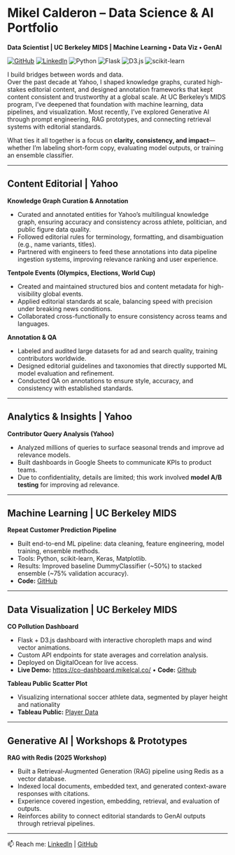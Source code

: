 # Mikel Calderon – Data Science & AI Portfolio
**Data Scientist | UC Berkeley MIDS | Machine Learning • Data Viz • GenAI**

[![GitHub](https://img.shields.io/badge/GitHub-mikelcal-black)](https://github.com/mikelcal)
[![LinkedIn](https://img.shields.io/badge/LinkedIn-mikelcal-0A66C2)](https://linkedin.com/in/mikelcal)
![Python](https://img.shields.io/badge/Python-3.12-blue)
![Flask](https://img.shields.io/badge/Flask-API-lightgrey)
![D3.js](https://img.shields.io/badge/D3.js-visualization-orange)
![scikit-learn](https://img.shields.io/badge/scikit--learn-ML-yellow)

I build bridges between words and data.  
Over the past decade at Yahoo, I shaped knowledge graphs, curated high-stakes editorial content, and designed annotation frameworks that kept content consistent and trustworthy at a global scale. At UC Berkeley’s MIDS program, I’ve deepened that foundation with machine learning, data pipelines, and visualization. Most recently, I’ve explored Generative AI through prompt engineering, RAG prototypes, and connecting retrieval systems with editorial standards.  

What ties it all together is a focus on **clarity, consistency, and impact**—whether I’m labeling short-form copy, evaluating model outputs, or training an ensemble classifier.

---
## Content Editorial | Yahoo
**Knowledge Graph Curation & Annotation**  
- Curated and annotated entities for Yahoo’s multilingual knowledge graph, ensuring accuracy and consistency across athlete, politician, and public figure data quality.  
- Followed editorial rules for terminology, formatting, and disambiguation (e.g., name variants, titles).  
- Partnered with engineers to feed these annotations into data pipeline ingestion systems, improving relevance ranking and user experience.  

**Tentpole Events (Olympics, Elections, World Cup)**  
- Created and maintained structured bios and content metadata for high-visibility global events.  
- Applied editorial standards at scale, balancing speed with precision under breaking news conditions.  
- Collaborated cross-functionally to ensure consistency across teams and languages.  

**Annotation & QA**  
- Labeled and audited large datasets for ad and search quality, training contributors worldwide.  
- Designed editorial guidelines and taxonomies that directly supported ML model evaluation and refinement.  
- Conducted QA on annotations to ensure style, accuracy, and consistency with established standards.  

---
## Analytics & Insights | Yahoo
**Contributor Query Analysis (Yahoo)**  
- Analyzed millions of queries to surface seasonal trends and improve ad relevance models.  
- Built dashboards in Google Sheets to communicate KPIs to product teams.  
- Due to confidentiality, details are limited; this work involved **model A/B testing** for improving ad relevance.
  
---
## Machine Learning | UC Berkeley MIDS
**Repeat Customer Prediction Pipeline**  
- Built end-to-end ML pipeline: data cleaning, feature engineering, model training, ensemble methods.  
- Tools: Python, scikit-learn, Keras, Matplotlib.  
- Results: Improved baseline DummyClassifier (~50%) to stacked ensemble (~75% validation accuracy).  
- **Code:** [GitHub](https://github.com/mikelcal/w207-ml-project)  

---
## Data Visualization | UC Berkeley MIDS
**CO Pollution Dashboard**  
- Flask + D3.js dashboard with interactive choropleth maps and wind vector animations.  
- Custom API endpoints for state averages and correlation analysis.  
- Deployed on DigitalOcean for live access.  
- **Live Demo:** https://co-dashboard.mikelcal.co/ • **Code:** [Github](https://github.com/mikelcal/co_dashboard)

**Tableau Public Scatter Plot**
- Visualizing international soccer athlete data, segmented by player height and nationality
- **Tableau Public:** [Player Data](https://public.tableau.com/views/Unit2-MikelCalderon/Sheet2?:language=en-US&:sid=&:redirect=auth&:display_count=n&:origin=viz_share_link)

---
## Generative AI | Workshops & Prototypes

**RAG with Redis (2025 Workshop)**  
- Built a Retrieval-Augmented Generation (RAG) pipeline using Redis as a vector database.  
- Indexed local documents, embedded text, and generated context-aware responses with citations.  
- Experience covered ingestion, embedding, retrieval, and evaluation of outputs.  
- Reinforces ability to connect editorial standards to GenAI outputs through retrieval pipelines.

---
📫 Reach me: [LinkedIn](https://linkedin.com/in/mikelcal) | [GitHub](https://github.com/mikelcal)
